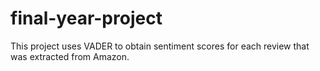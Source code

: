 # final-year-project
This project uses VADER to obtain sentiment scores for each review that was extracted from Amazon.
